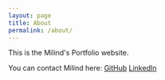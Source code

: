 ```yaml
---
layout: page
title: About
permalink: /about/
---
```


This is the Milind's Portfolio website.

You can contact Milind here:
[GitHub](https://github.com/thatbeautifuldream/)
[LinkedIn](https://www.linkedin.com/in/milind--mishra/)
